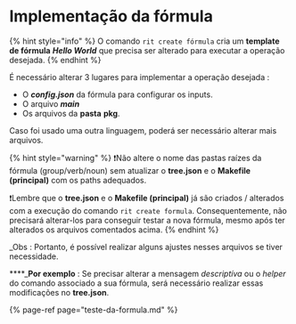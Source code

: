 # Implementação da fórmula

{% hint style="info" %}
O comando `rit create fórmula` cria um **template de fórmula** _**Hello World**_ que precisa ser alterado para executar a operação desejada.
{% endhint %}

É necessário alterar 3 lugares para implementar a operação desejada :

* O _**config.json**_ da fórmula para configurar os inputs.
* O arquivo _**main**_
* Os arquivos da **pasta** **pkg**.

Caso foi usado uma outra linguagem, poderá ser necessário alterar mais arquivos.

{% hint style="warning" %}
❗Não altere o nome das pastas raízes da fórmula \(group/verb/noun\) sem atualizar o **tree.json** e o **Makefile \(principal\)** com os paths adequados.

❗Lembre que o **tree.json** e o **Makefile \(principal\)** já são criados / alterados com a execução do comando `rit create formula`. Consequentemente, não precisará alterar-los para conseguir testar a nova fórmula, mesmo após ter alterados os arquivos comentados acima.
{% endhint %}

_Obs : Portanto, é possível realizar alguns ajustes nesses arquivos se tiver necessidade.   
  
****_**Por exemplo** : Se precisar alterar a mensagem _descriptíva_ ou o _helper_ do comando associado a sua fórmula, será necessário realizar essas modificações no **tree.json**.

{% page-ref page="teste-da-formula.md" %}

